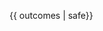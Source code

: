 <div class="indented">
<include src="text.md#prereqs"/><p/>

{{ outcomes | safe}}<p/>
<include src="text.md#body" />
<include src="text.md#extras" />
</div>
